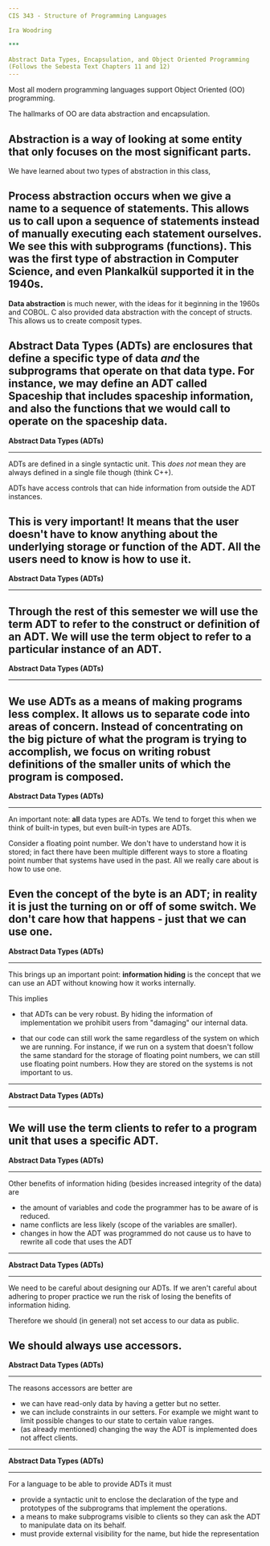 ```yaml
---
CIS 343 - Structure of Programming Languages

Ira Woodring

***

Abstract Data Types, Encapsulation, and Object Oriented Programming
(Follows the Sebesta Text Chapters 11 and 12)
---
```

Most all modern programming languages support Object Oriented (OO) programming.

The hallmarks of OO are data abstraction and encapsulation.

**Abstraction** is a way of looking at some entity that only focuses on the most significant parts.
---
We have learned about two types of abstraction in this class,

**Process abstraction** occurs when we give a name to a sequence of statements.  This allows us to call upon a sequence of statements instead of manually executing each statement ourselves.  We see this with subprograms (functions).  This was the first type of abstraction in Computer Science, and even Plankalkül supported it in the 1940s.
---
**Data abstraction** is much newer, with the ideas for it beginning in the 1960s and COBOL.  C also provided data abstraction with the concept of structs.  This allows us to create composit types.

**Abstract Data Types (ADTs)** are enclosures that define a specific type of data *and* the subprograms that operate on that data type.  For instance, we may define an ADT called Spaceship that includes spaceship information, and also the functions that we would call to operate on the spaceship data.
---
**Abstract Data Types (ADTs)**
***

ADTs are defined in a single syntactic unit.  This *does not* mean they are always defined in a single file though (think C++).

ADTs have access controls that can hide information from outside the ADT instances.

This is very important!  It means that the user doesn't have to know anything about the underlying storage or function of the ADT.  All the users need to know is how to use it.
---
**Abstract Data Types (ADTs)**
***

Through the rest of this semester we will use the term ADT to refer to the construct or definition of an ADT.  We will use the term **object** to refer to a particular instance of an ADT.
---
**Abstract Data Types (ADTs)**
***

We use ADTs as a means of making programs less complex.  It allows us to separate code into areas of concern.  Instead of concentrating on the big picture of what the program is trying to accomplish, we focus on writing robust definitions of the smaller units of which the program is composed.
---
**Abstract Data Types (ADTs)**
***

An important note:  **all** data types are ADTs.  We tend to forget this when we think of built-in types, but even built-in types are ADTs.

Consider a floating point number.  We don't have to understand how it is stored; in fact there have been multiple different ways to store a floating point number that systems have used in the past.  All we really care about is how to use one.

Even the concept of the byte is an ADT; in reality it is just the turning on or off of some switch.  We don't care how that happens - just that we can use one.
---
**Abstract Data Types (ADTs)**
***

This brings up an important point: **information hiding** is the concept that we can use an ADT without knowing how it works internally.

This implies

- that ADTs can be very robust.  By hiding the information of implementation we prohibit users from "damaging" our internal data.

- that our code can still work the same regardless of the system on which we are running.  For instance, if we run on a system that doesn't follow the same standard for the storage of floating point numbers, we can still use floating point numbers.  How they are stored on the systems is not important to us.
---
**Abstract Data Types (ADTs)**
***

We will use the term **clients** to refer to a program unit that uses a specific ADT.
------
**Abstract Data Types (ADTs)**
***

Other benefits of information hiding (besides increased integrity of the data) are

- the amount of variables and code the programmer has to be aware of is reduced.
- name conflicts are less likely (scope of the variables are smaller).
- changes in how the ADT was programmed do not cause us to have to rewrite all code that uses the ADT
---
**Abstract Data Types (ADTs)**
***

We need to be careful about designing our ADTs.  If we aren't careful about adhering to proper practice we run the risk of losing the benefits of information hiding.

Therefore we should (in general) not set access to our data as public.

We should always use accessors.
---
**Abstract Data Types (ADTs)**
***

The reasons accessors are better are

- we can have read-only data by having a getter but no setter.
- we can include constraints in our setters.  For example we might want to limit possible changes to our state to certain value ranges.
- (as already mentioned) changing the way the ADT is implemented does not affect clients.
---
**Abstract Data Types (ADTs)**
***

For a language to be able to provide ADTs it must

- provide a syntactic unit to enclose the declaration of the type and prototypes of the subprograms that implement the operations.
- a means to make subprograms visible to clients so they can ask the ADT to manipulate data on its behalf.
- must provide external visibility for the name, but hide the representation
